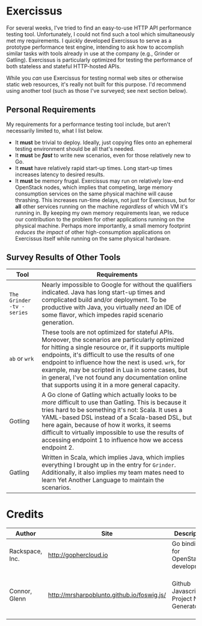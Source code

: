 # Exercissus

For several weeks,
I've tried to find an easy-to-use HTTP API performance testing tool.
Unfortunately,
I could not find such a tool which simultaneously met my requirements.
I quickly developed Exercissus to serve as a prototype performance test engine,
intending to ask how to accomplish similar tasks with tools already in use at the company (e.g., Grinder or Gatling).
Exercissus is particularly optimized for testing the performance of both stateless and stateful HTTP-hosted APIs.

While you *can* use Exercissus for testing normal web sites or otherwise static web resources,
it's really not built for this purpose.
I'd recommend using another tool (such as those I've surveyed; see next section below).


## Personal Requirements

My requirements for a performance testing tool include,
but aren't necessarily limited to,
what I list below.

* It **must** be trivial to deploy.  Ideally, just copying files onto an ephemeral testing environment should be all that's needed.
* It **must** be ***fast*** to write new scenarios, even for those relatively new to Go.
* It **must** have relatively rapid start-up times.  Long start-up times increases latency to desired results.
* It **must** be memory frugal.  Exercissus may run on relatively low-end OpenStack nodes, which implies that competing, large memory consumption services on the same physical machine will cause thrashing.  This increases run-time delays, not just for Exercissus, but for **all** other services running on the machine *regardless* of which VM it's running in.  By keeping my own memory requirements lean, we reduce our contribution to the problem for other applications running on the physical machine.  Perhaps more importantly, a small memory footprint *reduces the impact* of other high-consumption applications on Exercissus itself while running on the same physical hardware.

## Survey Results of Other Tools
Tool | Requirements
---- | ------------
`The Grinder -tv -series` | Nearly impossible to Google for without the qualifiers indicated.  Java has long start-up times and complicated build and/or deployment.  To be productive with Java, you virtually *need* an IDE of some flavor, which impedes rapid scenario generation.
`ab` or `wrk` | These tools are not optimized for stateful APIs.  Moreover, the scenarios are particularly optimized for hitting a single resource or, if it supports multiple endpoints, it's difficult to use the results of one endpoint to influence how the next is used.  `wrk`, for example, may be scripted in Lua in some cases, but in general, I've not found any documentation online that supports using it in a more general capacity.
Gotling | A Go clone of Gatling which actually looks to be *more* difficult to use than Gatling.  This is because it tries hard to be something it's not: Scala.  It uses a YAML-based DSL instead of a Scala-based DSL, but here again, because of how it works, it seems difficult to virtually impossible to use the results of accessing endpoint 1 to influence how we access endpoint 2.
Gatling | Written in Scala, which implies Java, which implies everything I brought up in the entry for `Grinder`.  Additionally, it also implies my team mates need to learn Yet Another Language to maintain the scenarios.


# Credits

Author | Site | Description | Notes
------ | ---- | ----------- | -----
Rackspace, Inc. | http://gophercloud.io|Go bindings for OpenStack development.
Connor, Glenn | http://mrsharpoblunto.github.io/foswig.js/|Github Javascript Project Name Generator|Used to decide upon this project's name.
